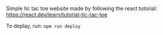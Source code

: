 Simple tic tac toe website made by following the react tutorial: https://react.dev/learn/tutorial-tic-tac-toe

To deplay, run: `npm run deploy`